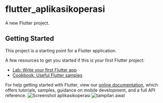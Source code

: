 # flutter_aplikasikoperasi

A new Flutter project.

## Getting Started

This project is a starting point for a Flutter application.

A few resources to get you started if this is your first Flutter project:

- [Lab: Write your first Flutter app](https://flutter.dev/docs/get-started/codelab)
- [Cookbook: Useful Flutter samples](https://flutter.dev/docs/cookbook)

For help getting started with Flutter, view our
[online documentation](https://flutter.dev/docs), which offers tutorials,
samples, guidance on mobile development, and a full API reference.
![Screenshot aplikasikoperasi](https://user-images.githubusercontent.com/114554837/192822753-c1be18bc-0231-40fb-970c-f7ab2a4ba553.jpg)
![tampilan awal](https://user-images.githubusercontent.com/114554837/192823932-dec23c85-f129-4665-a745-30d2f4941fc7.jpg)
